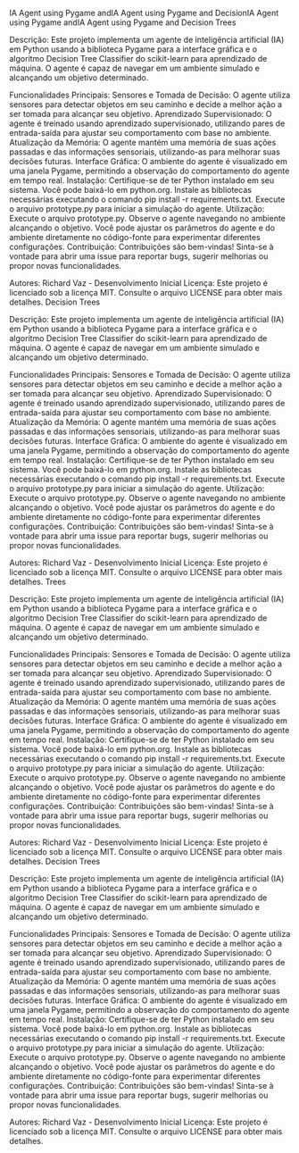 IA Agent using Pygame andIA Agent using Pygame and DecisionIA Agent using Pygame andIA Agent using Pygame and Decision Trees

Descrição:
Este projeto implementa um agente de inteligência artificial (IA) em Python usando a biblioteca Pygame para a interface gráfica e o algoritmo Decision Tree Classifier do scikit-learn para aprendizado de máquina. O agente é capaz de navegar em um ambiente simulado e alcançando um objetivo determinado.

Funcionalidades Principais:
Sensores e Tomada de Decisão: O agente utiliza sensores para detectar objetos em seu caminho e decide a melhor ação a ser tomada para  alcançar seu objetivo.
Aprendizado Supervisionado: O agente é treinado usando aprendizado supervisionado, utilizando pares de entrada-saída para ajustar seu comportamento com base no ambiente.
Atualização da Memória: O agente mantém uma memória de suas ações passadas e das informações sensoriais, utilizando-as para melhorar suas decisões futuras.
Interface Gráfica: O ambiente do agente é visualizado em uma janela Pygame, permitindo a observação do comportamento do agente em tempo real.
Instalação:
Certifique-se de ter Python instalado em seu sistema. Você pode baixá-lo em python.org.
Instale as bibliotecas necessárias executando o comando pip install -r requirements.txt.
Execute o arquivo prototype.py para iniciar a simulação do agente.
Utilização:
Execute o arquivo prototype.py.
Observe o agente navegando no ambiente alcançando o objetivo.
Você pode ajustar os parâmetros do agente e do ambiente diretamente no código-fonte para experimentar diferentes configurações.
Contribuição:
Contribuições são bem-vindas! Sinta-se à vontade para abrir uma issue para reportar bugs, sugerir melhorias ou propor novas funcionalidades.

Autores:
Richard Vaz - Desenvolvimento Inicial
Licença:
Este projeto é licenciado sob a licença MIT. Consulte o arquivo LICENSE para obter mais detalhes.
 Decision Trees

Descrição:
Este projeto implementa um agente de inteligência artificial (IA) em Python usando a biblioteca Pygame para a interface gráfica e o algoritmo Decision Tree Classifier do scikit-learn para aprendizado de máquina. O agente é capaz de navegar em um ambiente simulado e alcançando um objetivo determinado.

Funcionalidades Principais:
Sensores e Tomada de Decisão: O agente utiliza sensores para detectar objetos em seu caminho e decide a melhor ação a ser tomada para  alcançar seu objetivo.
Aprendizado Supervisionado: O agente é treinado usando aprendizado supervisionado, utilizando pares de entrada-saída para ajustar seu comportamento com base no ambiente.
Atualização da Memória: O agente mantém uma memória de suas ações passadas e das informações sensoriais, utilizando-as para melhorar suas decisões futuras.
Interface Gráfica: O ambiente do agente é visualizado em uma janela Pygame, permitindo a observação do comportamento do agente em tempo real.
Instalação:
Certifique-se de ter Python instalado em seu sistema. Você pode baixá-lo em python.org.
Instale as bibliotecas necessárias executando o comando pip install -r requirements.txt.
Execute o arquivo prototype.py para iniciar a simulação do agente.
Utilização:
Execute o arquivo prototype.py.
Observe o agente navegando no ambiente alcançando o objetivo.
Você pode ajustar os parâmetros do agente e do ambiente diretamente no código-fonte para experimentar diferentes configurações.
Contribuição:
Contribuições são bem-vindas! Sinta-se à vontade para abrir uma issue para reportar bugs, sugerir melhorias ou propor novas funcionalidades.

Autores:
Richard Vaz - Desenvolvimento Inicial
Licença:
Este projeto é licenciado sob a licença MIT. Consulte o arquivo LICENSE para obter mais detalhes.
 Trees

Descrição:
Este projeto implementa um agente de inteligência artificial (IA) em Python usando a biblioteca Pygame para a interface gráfica e o algoritmo Decision Tree Classifier do scikit-learn para aprendizado de máquina. O agente é capaz de navegar em um ambiente simulado e alcançando um objetivo determinado.

Funcionalidades Principais:
Sensores e Tomada de Decisão: O agente utiliza sensores para detectar objetos em seu caminho e decide a melhor ação a ser tomada para  alcançar seu objetivo.
Aprendizado Supervisionado: O agente é treinado usando aprendizado supervisionado, utilizando pares de entrada-saída para ajustar seu comportamento com base no ambiente.
Atualização da Memória: O agente mantém uma memória de suas ações passadas e das informações sensoriais, utilizando-as para melhorar suas decisões futuras.
Interface Gráfica: O ambiente do agente é visualizado em uma janela Pygame, permitindo a observação do comportamento do agente em tempo real.
Instalação:
Certifique-se de ter Python instalado em seu sistema. Você pode baixá-lo em python.org.
Instale as bibliotecas necessárias executando o comando pip install -r requirements.txt.
Execute o arquivo prototype.py para iniciar a simulação do agente.
Utilização:
Execute o arquivo prototype.py.
Observe o agente navegando no ambiente alcançando o objetivo.
Você pode ajustar os parâmetros do agente e do ambiente diretamente no código-fonte para experimentar diferentes configurações.
Contribuição:
Contribuições são bem-vindas! Sinta-se à vontade para abrir uma issue para reportar bugs, sugerir melhorias ou propor novas funcionalidades.

Autores:
Richard Vaz - Desenvolvimento Inicial
Licença:
Este projeto é licenciado sob a licença MIT. Consulte o arquivo LICENSE para obter mais detalhes.
 Decision Trees

Descrição:
Este projeto implementa um agente de inteligência artificial (IA) em Python usando a biblioteca Pygame para a interface gráfica e o algoritmo Decision Tree Classifier do scikit-learn para aprendizado de máquina. O agente é capaz de navegar em um ambiente simulado e alcançando um objetivo determinado.

Funcionalidades Principais:
Sensores e Tomada de Decisão: O agente utiliza sensores para detectar objetos em seu caminho e decide a melhor ação a ser tomada para  alcançar seu objetivo.
Aprendizado Supervisionado: O agente é treinado usando aprendizado supervisionado, utilizando pares de entrada-saída para ajustar seu comportamento com base no ambiente.
Atualização da Memória: O agente mantém uma memória de suas ações passadas e das informações sensoriais, utilizando-as para melhorar suas decisões futuras.
Interface Gráfica: O ambiente do agente é visualizado em uma janela Pygame, permitindo a observação do comportamento do agente em tempo real.
Instalação:
Certifique-se de ter Python instalado em seu sistema. Você pode baixá-lo em python.org.
Instale as bibliotecas necessárias executando o comando pip install -r requirements.txt.
Execute o arquivo prototype.py para iniciar a simulação do agente.
Utilização:
Execute o arquivo prototype.py.
Observe o agente navegando no ambiente alcançando o objetivo.
Você pode ajustar os parâmetros do agente e do ambiente diretamente no código-fonte para experimentar diferentes configurações.
Contribuição:
Contribuições são bem-vindas! Sinta-se à vontade para abrir uma issue para reportar bugs, sugerir melhorias ou propor novas funcionalidades.

Autores:
Richard Vaz - Desenvolvimento Inicial
Licença:
Este projeto é licenciado sob a licença MIT. Consulte o arquivo LICENSE para obter mais detalhes.
